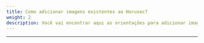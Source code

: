 ```yaml
---
title: Como adicionar imagens existentes ao Horusec?
weight: 2
description: Você vai encontrar aqui as orientações para adicionar imagens ao Horusec.
---
```


---